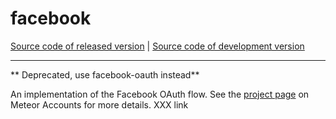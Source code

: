 # facebook
[Source code of released version](https://github.com/meteor/meteor/tree/master/packages/deprecated/facebook) | [Source code of development version](https://github.com/meteor/meteor/tree/devel/packages/deprecated/facebook)
***

** Deprecated, use facebook-oauth instead**

An implementation of the Facebook OAuth flow. See the [project page](https://docs.meteor.com/api/accounts) on Meteor Accounts for more details. XXX link
